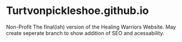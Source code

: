 # Turtvonpickleshoe.github.io
Non-Profit
The final(ish) version of the Healing Warriors Website.
May create seperate branch to show addition of SEO and acessability.
